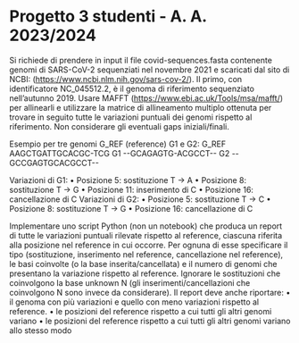 # Progetto 3 studenti - A. A. 2023/2024

Si richiede di prendere in input il file covid-sequences.fasta contenente genomi di SARS-CoV-2 sequenziati nel novembre 2021 e scaricati dal sito di NCBI: (https://www.ncbi.nlm.nih.gov/sars-cov-2/). 
Il primo, con identificatore NC_045512.2, è il genoma di riferimento sequenziato nell’autunno 2019. Usare MAFFT (https://www.ebi.ac.uk/Tools/msa/mafft/) per allinearli e utilizzare la matrice di allineamento multiplo ottenuta per trovare in seguito tutte le variazioni puntuali dei genomi rispetto al riferimento. Non considerare gli eventuali gaps iniziali/finali.

Esempio per tre genomi G_REF (reference) G1 e G2:
G_REF AAGCTGATTGCACGC-TCG
G1 --GCAGAGTG-ACGCCT--
G2 --GCCGAGTGCACGCCT--

Variazioni di G1:
• Posizione 5: sostituzione T -> A 
• Posizione 8: sostituzione T -> G 
• Posizione 11: inserimento di C 
• Posizione 16: cancellazione di C
Variazioni di G2:
• Posizione 5: sostituzione T -> C 
• Posizione 8: sostituzione T -> G
• Posizione 16: cancellazione di C
  
Implementare uno script Python (non un notebook) che produca un report di tutte le variazioni puntuali rilevate rispetto al reference, ciascuna riferita alla posizione nel reference in cui occorre. Per ognuna di esse specificare il tipo (sostituzione, inserimento nel reference, cancellazione nel reference), le basi coinvolte (o la base inserita/cancellata) e il numero di genomi che presentano la variazione rispetto al reference. Ignorare le sostituzioni che coinvolgono la base unknown N (gli inserimenti/cancellazioni che coinvolgono N sono invece da considerare). Il report deve anche riportare:
• il genoma con più variazioni e quello con meno variazioni rispetto al reference.
• le posizioni del reference rispetto a cui tutti gli altri genomi variano
• le posizioni del reference rispetto a cui tutti gli altri genomi variano allo stesso modo
